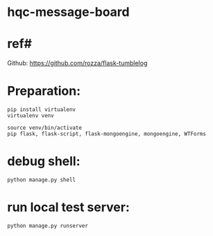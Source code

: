 # hqc-message-board
# ref#
  Github: <https://github.com/rozza/flask-tumblelog>

# Preparation: #

    pip install virtualenv
    virtualenv venv

    source venv/bin/activate
    pip flask, flask-script, flask-mongoengine, mongoengine, WTForms

# debug shell: #

    python manage.py shell

# run local test server: #

    python manage.py runserver
  
